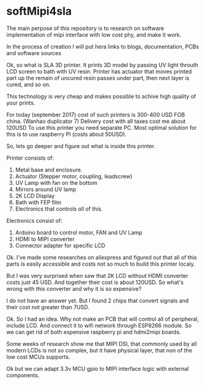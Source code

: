 # softMipi4sla

The main perpose of this repository is to research on software implementation of mipi
interface with low cost phy, and make it work.

In the process of creation I will put hera links to blogs, documentation, PCBs and software sources

Ok, so what is SLA 3D printer. It prints 3D model by passing UV light throuth LCD screen to bath with UV resin.
Printer has actuator that moves printed part up the remain of uncured resin passes under part, then next layer is cured, and so on.

This technology is very cheap and makes possible to achive high quality of your prints.

For today (september 2017) cost of such printers is 300-400 USD FOB china. (Wanhao duplicator 7)
Delivery cost with all taxes cost me about 120USD
To use this printer you need separate PC. Most optimal solution for this is to use raspberry PI (costs about 50USD).

So, lets go deeper and figure out what is inside this printer.
<todo Insert link to ictures>

Printer consists of:
1. Metal base and enclosure.
2. Actuator (Stepper motor, coupling, leadscrew)
3. UV Lamp with fan on the bottom
4. Mirrors around UV lamp
5. 2K LCD Display
6. Bath with FEP film
7. Electronics that controls oll of this.

Electronics consist of:
1. Arduino board to control motor, FAN and UV Lamp
2. HDMI to MIPI converter
3. Connector adapter for specific LCD

Ok. I've made some researches on aliexpress and figured out that all of this parts is easily accessible and costs not so much to build this printer localy.

But I was very surprised when saw that 2K LCD without HDMI converter costs just 45 USD. And together their cost is about 120USD.
So what's wrong with this converter and why it is so expensive?

I do not have an answer yet. But I found 2 chips that convert signals and their cost not greater than 7USD.

Ok. So I had an idea. Why not make an PCB that will control all of peripheral, include LCD. And connect it to wifi network through ESP8266 module. So we can get rid of both expensive raspberry pi and hdmi2mipi boards. 

Some weeks of research show me that MIPI DSI, that commonly used by all modern LCDs is not so complex, but it have physical layer, that non of the low cost MCUs supports. 

Ok but we can adapt 3.3v MCU gpio to MIPI interface logic with external components.


